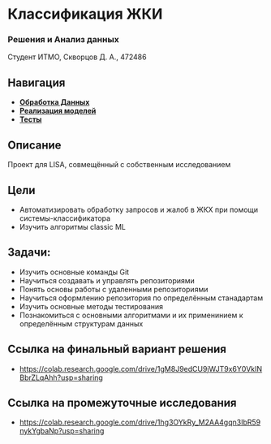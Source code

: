 # Классификация ЖКИ
### Решения и Анализ данных
Студент ИТМО, Скворцов Д. А., 472486


## Навигация

- [**Обработка Данных**](Data_Processing)
- [**Реализация моделей**](Models)
- [**Тесты**](Tests)

## Описание 
Проект для LISA, совмещённый с собственным исследованием

## Цели
- Автоматизировать обработку запросов и жалоб в ЖКХ при помощи системы-классификатора
- Изучить алгоритмы classic ML

## Задачи:
- Изучить основные команды Git
- Научиться создавать и управлять репозиториями
- Понять основы работы с удаленными репозиториями
- Научиться оформлению репозитория по определённым станадартам
- Изучить основные методы тестирования
- Познакомиться с основными алгоритмами и их применинием к определённым структурам данных

## Ссылка на финальный вариант решения
- https://colab.research.google.com/drive/1gM8J9edCU9jWJT9x6Y0VkINBbrZLqAhh?usp=sharing

## Ссылка на промежуточные исследования
- https://colab.research.google.com/drive/1hg3OYkRy_M2AA4gqn3IbR59nykYgbaNp?usp=sharing